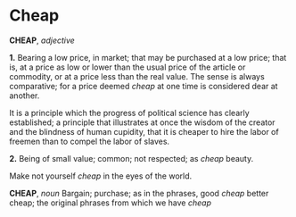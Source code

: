 # Cheap

**CHEAP**, _adjective_

**1.** Bearing a low price, in market; that may be purchased at a low price; that is, at a price as low or lower than the usual price of the article or commodity, or at a price less than the real value. The sense is always comparative; for a price deemed _cheap_ at one time is considered dear at another.

It is a principle which the progress of political science has clearly established; a principle that illustrates at once the wisdom of the creator and the blindness of human cupidity, that it is cheaper to hire the labor of freemen than to compel the labor of slaves.

**2.** Being of small value; common; not respected; as _cheap_ beauty.

Make not yourself _cheap_ in the eyes of the world.

**CHEAP**, _noun_ Bargain; purchase; as in the phrases, good _cheap_ better cheap; the original phrases from which we have _cheap_